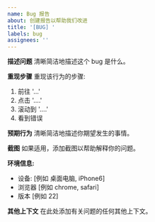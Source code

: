 ```yaml
---
name: Bug 报告
about: 创建报告以帮助我们改进
title: '[BUG] '
labels: bug
assignees: ''
---
```


**描述问题**
清晰简洁地描述这个 bug 是什么。

**重现步骤**
重现该行为的步骤:
1. 前往 '...'
2. 点击 '....'
3. 滚动到 '....'
4. 看到错误

**预期行为**
清晰简洁地描述你期望发生的事情。

**截图**
如果适用，添加截图以帮助解释你的问题。

**环境信息:**
 - 设备: [例如 桌面电脑, iPhone6]
 - 浏览器 [例如 chrome, safari]
 - 版本 [例如 22]

**其他上下文**
在此处添加有关问题的任何其他上下文。
